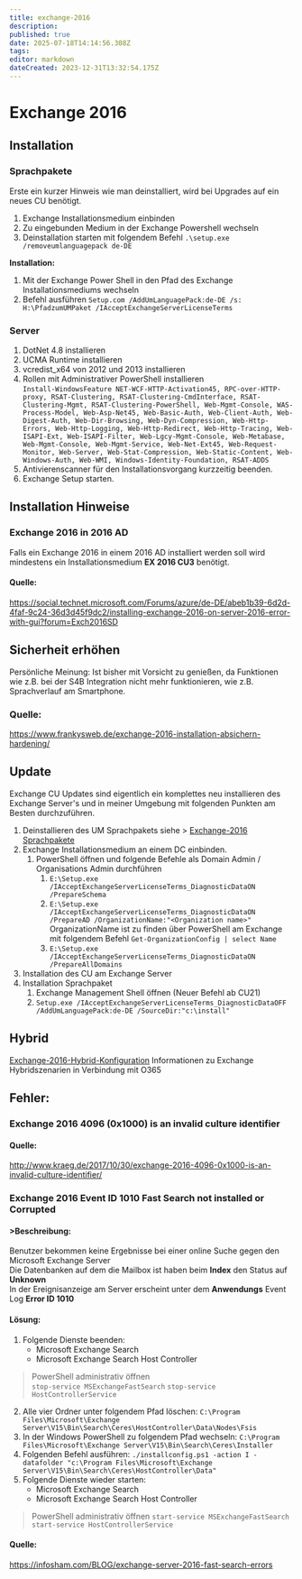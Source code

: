 ```yaml
---
title: exchange-2016
description: 
published: true
date: 2025-07-18T14:14:56.308Z
tags: 
editor: markdown
dateCreated: 2023-12-31T13:32:54.175Z
---
```


# Exchange 2016

## Installation

### Sprachpakete

Erste ein kurzer Hinweis wie man deinstalliert, wird bei Upgrades auf ein neues CU benötigt.

1. Exchange Installationsmedium einbinden
2. Zu eingebunden Medium in der Exchange Powershell wechseln
3. Deinstallation starten mit folgendem Befehl `.\setup.exe /removeumlanguagepack de-DE`

**Installation:**

1. Mit der Exchange Power Shell in den Pfad des Exchange Installationsmediums wechseln
2. Befehl ausführen
`Setup.com /AddUmLanguagePack:de-DE /s: H:\PfadzumUMPaket /IAcceptExchangeServerLicenseTerms`

### Server

1. DotNet 4.8 installieren
2. UCMA Runtime installieren
3. vcredist\_x64 von 2012 und 2013 installieren
4. Rollen mit Administrativer PowerShell installieren  
    `Install-WindowsFeature NET-WCF-HTTP-Activation45, RPC-over-HTTP-proxy, RSAT-Clustering, RSAT-Clustering-CmdInterface, RSAT-Clustering-Mgmt, RSAT-Clustering-PowerShell, Web-Mgmt-Console, WAS-Process-Model, Web-Asp-Net45, Web-Basic-Auth, Web-Client-Auth, Web-Digest-Auth, Web-Dir-Browsing, Web-Dyn-Compression, Web-Http-Errors, Web-Http-Logging, Web-Http-Redirect, Web-Http-Tracing, Web-ISAPI-Ext, Web-ISAPI-Filter, Web-Lgcy-Mgmt-Console, Web-Metabase, Web-Mgmt-Console, Web-Mgmt-Service, Web-Net-Ext45, Web-Request-Monitor, Web-Server, Web-Stat-Compression, Web-Static-Content, Web-Windows-Auth, Web-WMI, Windows-Identity-Foundation, RSAT-ADDS`
5. Antivierenscanner für den Installationsvorgang kurzzeitig beenden.
6. Exchange Setup starten.

## Installation Hinweise

### Exchange 2016 in 2016 AD

Falls ein Exchange 2016 in einem 2016 AD installiert werden soll wird mindestens ein Installationsmedium **EX 2016 CU3** benötigt.

#### Quelle:

https://social.technet.microsoft.com/Forums/azure/de-DE/abeb1b39-6d2d-4faf-9c24-36d3d45f9dc2/installing-exchange-2016-on-server-2016-error-with-gui?forum=Exch2016SD

## Sicherheit erhöhen

Persönliche Meinung: Ist bisher mit Vorsicht zu genießen, da Funktionen wie z.B. bei der S4B Integration nicht mehr funktionieren, wie z.B. Sprachverlauf am Smartphone.

### Quelle:

https://www.frankysweb.de/exchange-2016-installation-absichern-hardening/

## Update

Exchange CU Updates sind eigentlich ein komplettes neu installieren des Exchange Server's und in meiner Umgebung mit folgenden Punkten am Besten durchzuführen.

1. Deinstallieren des UM Sprachpakets siehe > [Exchange-2016 Sprachpakete](#sprachpakete)
2. Exchange Installationsmedium an einem DC einbinden. 
    1. PowerShell öffnen und folgende Befehle als Domain Admin / Organisations Admin durchführen 
        1. `E:\Setup.exe /IAcceptExchangeServerLicenseTerms_DiagnosticDataON /PrepareSchema`
        2. `E:\Setup.exe /IAcceptExchangeServerLicenseTerms_DiagnosticDataON /PrepareAD /OrganizationName:"<Organization name>"`
        OrganizationName ist zu finden über PowerShell am Exchange mit folgendem Befehl `Get-OrganizationConfig | select Name`
        3. `E:\Setup.exe /IAcceptExchangeServerLicenseTerms_DiagnosticDataON /PrepareAllDomains`
3. Installation des CU am Exchange Server
4. Installation Sprachpaket 
    1. Exchange Management Shell öffnen (Neuer Befehl ab CU21)
    2. `Setup.exe /IAcceptExchangeServerLicenseTerms_DiagnosticDataOFF /AddUmLanguagePack:de-DE /SourceDir:"c:\install"`

## Hybrid
[Exchange-2016-Hybrid-Konfiguration](/de/Wiki-Seiten/Microsoft/Server/Rollen/Exchange/exchange-2016-hybrid-konfiguration)
Informationen zu Exchange Hybridszenarien in Verbindung mit O365

## Fehler:

### Exchange 2016 4096 (0x1000) is an invalid culture identifier

#### Quelle:

http://www.kraeg.de/2017/10/30/exchange-2016-4096-0x1000-is-an-invalid-culture-identifier/

### Exchange 2016 Event ID 1010 Fast Search not installed or Corrupted

#### >Beschreibung:

Benutzer bekommen keine Ergebnisse bei einer online Suche gegen den Microsoft Exchange Server  
Die Datenbanken auf dem die Mailbox ist haben beim **Index** den Status auf **Unknown**  
In der Ereignisanzeige am Server erscheint unter dem **Anwendungs** Event Log **Error ID 1010**

#### Lösung:

1. Folgende Dienste beenden: 
    - Microsoft Exchange Search
    - Microsoft Exchange Search Host Controller
    
> PowerShell administrativ öffnen   
>	`stop-service MSExchangeFastSearch`
> `stop-service HostControllerService`
    
2. Alle vier Ordner unter folgendem Pfad löschen:
`C:\Program Files\Microsoft\Exchange Server\V15\Bin\Search\Ceres\HostController\Data\Nodes\Fsis`
3. In der Windows PowerShell zu folgendem Pfad wechseln:
`C:\Program Files\Microsoft\Exchange Server\V15\Bin\Search\Ceres\Installer`
4. Folgenden Befehl ausführen: 
`./installconfig.ps1 -action I -datafolder "c:\Program Files\Microsoft\Exchange Server\V15\Bin\Search\Ceres\HostController\Data"`
5. Folgende Dienste wieder starten: 
    - Microsoft Exchange Search
    - Microsoft Exchange Search Host Controller
    
> PowerShell administrativ öffnen 
> `start-service MSExchangeFastSearch`
> `start-service HostControllerService`

#### Quelle:
https://infosham.com/BLOG/exchange-server-2016-fast-search-errors